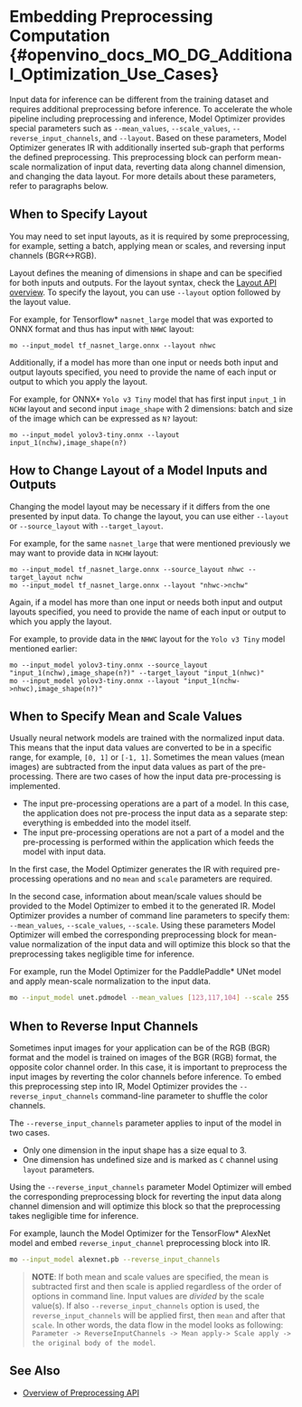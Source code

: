 # Embedding Preprocessing Computation {#openvino_docs_MO_DG_Additional_Optimization_Use_Cases}

Input data for inference can be different from the training dataset and requires additional preprocessing before inference.
To accelerate the whole pipeline including preprocessing and inference, Model Optimizer provides special parameters such as `--mean_values`,
`--scale_values`, `--reverse_input_channels`, and `--layout`. Based on these parameters, Model Optimizer generates IR with additionally
inserted sub-graph that performs the defined preprocessing. This preprocessing block can perform mean-scale normalization of input data,
reverting data along channel dimension, and changing the data layout. For more details about these parameters, refer to paragraphs below.

## When to Specify Layout

You may need to set input layouts, as it is required by some preprocessing, for example, setting a batch,
applying mean or scales, and reversing input channels (BGR<->RGB).

Layout defines the meaning of dimensions in shape and can be specified for both inputs and outputs.
For the layout syntax, check the [Layout API overview](../../OV_Runtime_UG/layout_overview.md). 
To specify the layout, you can use `--layout` option followed by the layout value. 

For example, for Tensorflow\* `nasnet_large` model that was exported to ONNX format and thus has input with `NHWC` layout:

```
mo --input_model tf_nasnet_large.onnx --layout nhwc
```

Additionally, if a model has more than one input or needs both input and output layouts specified,
you need to provide the name of each input or output to which you apply the layout.

For example, for ONNX\* `Yolo v3 Tiny` model that has first input `input_1` in `NCHW` layout and second input `image_shape`
with 2 dimensions: batch and size of the image which can be expressed as `N?` layout:

```
mo --input_model yolov3-tiny.onnx --layout input_1(nchw),image_shape(n?)
```

## How to Change Layout of a Model Inputs and Outputs

Changing the model layout may be necessary if it differs from the one presented by input data. 
To change the layout, you can use either `--layout` or `--source_layout` with `--target_layout`.

For example, for the same `nasnet_large` that were mentioned previously we may want to provide data in `NCHW` layout:

```
mo --input_model tf_nasnet_large.onnx --source_layout nhwc --target_layout nchw
mo --input_model tf_nasnet_large.onnx --layout "nhwc->nchw"
```

Again, if a model has more than one input or needs both input and output layouts specified, you need to provide the name of each input or output to which you apply the layout.

For example, to provide data in the `NHWC` layout for the `Yolo v3 Tiny` model mentioned earlier:

```
mo --input_model yolov3-tiny.onnx --source_layout "input_1(nchw),image_shape(n?)" --target_layout "input_1(nhwc)"
mo --input_model yolov3-tiny.onnx --layout "input_1(nchw->nhwc),image_shape(n?)"
```

## When to Specify Mean and Scale Values
Usually neural network models are trained with the normalized input data. This means that the input data values are converted to be in a specific range,
for example, `[0, 1]` or `[-1, 1]`. Sometimes the mean values (mean images) are subtracted from the input data values as part of the pre-processing.
There are two cases of how the input data pre-processing is implemented.
 * The input pre-processing operations are a part of a model. In this case, the application does not pre-process the input data as a separate step: everything is embedded into the model itself.
 * The input pre-processing operations are not a part of a model and the pre-processing is performed within the application which feeds the model with input data.

In the first case, the Model Optimizer generates the IR with required pre-processing operations and no `mean` and `scale` parameters are required.

In the second case, information about mean/scale values should be provided to the Model Optimizer to embed it to the generated IR.
Model Optimizer provides a number of command line parameters to specify them: `--mean_values`, `--scale_values`, `--scale`.
Using these parameters Model Optimizer will embed the corresponding preprocessing block for mean-value normalization of the input data
and will optimize this block so that the preprocessing takes negligible time for inference.

For example, run the Model Optimizer for the PaddlePaddle* UNet model and apply mean-scale normalization to the input data.

```sh
mo --input_model unet.pdmodel --mean_values [123,117,104] --scale 255
```

## When to Reverse Input Channels <a name="when_to_reverse_input_channels"></a>
Sometimes input images for your application can be of the RGB (BGR) format and the model is trained on images of the BGR (RGB) format,
the opposite color channel order. In this case, it is important to preprocess the input images by reverting the color channels before inference.
To embed this preprocessing step into IR, Model Optimizer provides the `--reverse_input_channels` command-line parameter to shuffle the color channels.

The `--reverse_input_channels` parameter applies to input of the model in two cases.
 * Only one dimension in the input shape has a size equal to 3.
 * One dimension has undefined size and is marked as `C` channel using `layout` parameters.

Using the `--reverse_input_channels` parameter Model Optimizer will embed the corresponding preprocessing block for reverting
the input data along channel dimension and will optimize this block so that the preprocessing takes negligible time for inference.

For example, launch the Model Optimizer for the TensorFlow* AlexNet model and embed `reverse_input_channel` preprocessing block into IR.

```sh
mo --input_model alexnet.pb --reverse_input_channels
```

> **NOTE**: If both mean and scale values are specified, the mean is subtracted first and then scale is applied regardless of the order of options
in command line. Input values are *divided* by the scale value(s). If also `--reverse_input_channels` option is used, the `reverse_input_channels`
will be applied first, then `mean` and after that `scale`. In other words, the data flow in the model looks as following:
`Parameter -> ReverseInputChannels -> Mean apply-> Scale apply -> the original body of the model`.

## See Also
* [Overview of Preprocessing API](../../OV_Runtime_UG/preprocessing_overview.md)
